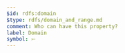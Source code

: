 ```yaml
---
$id: rdfs:domain
$type: rdfs/domain_and_range.md
comment: Who can have this property?
label: Domain
symbol: ⤚
---
```

